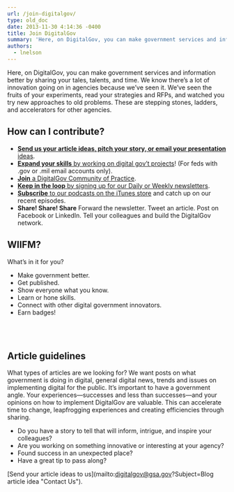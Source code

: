 ```yaml
---
url: /join-digitalgov/
type: old_doc
date: 2013-11-30 4:14:36 -0400
title: Join DigitalGov
summary: 'Here, on DigitalGov, you can make government services and information better by sharing your tales, talents, and time. We know there&#8217;s a lot of innovation going on in agencies because we&#8217;ve seen it. We&#8217;ve seen the fruits of your experiments, read your strategies and RFPs, and watched you try new approaches to old problems. These'
authors:
  - lnelson
---
```


Here, on DigitalGov, you can make government services and information better by sharing your tales, talents, and time. We know there&#8217;s a lot of innovation going on in agencies because we&#8217;ve seen it. We&#8217;ve seen the fruits of your experiments, read your strategies and RFPs, and watched you try new approaches to old problems. These are stepping stones, ladders, and accelerators for other agencies.

## How can I contribute?

  * [**Send us your article ideas, pitch your story, or email your presentation** ideas](#guidelines "To send your article ideas, pitch your story, or email your idea for a presentation contact us").
  * [**Expand your skills** by working on digital gov&#8217;t projects](https://www.WHATEVER/join-digitalgov/open-opportunities-in-digitalgov/ "Open Opportunities in DigitalGov")! (For feds with .gov or .mil email accounts only).
  * [**Join** a DigitalGov Community of Practice](https://www.WHATEVER/communities/).
  * [**Keep in the loop** by signing up for our Daily or Weekly newsletters](http://connect.WHATEVER/subscribe).
  * [**Subscribe** to our podcasts on the iTunes store](https://itunes.apple.com/us/podcast/digitalgov-podcast/) and catch up on our recent episodes.
  * **Share! Share! Share** Forward the newsletter. Tweet an article. Post on Facebook or LinkedIn. Tell your colleagues and build the DigitalGov network.

## WIIFM?

What&#8217;s in it for you?

  * Make government better.
  * Get published.
  * Show everyone what you know.
  * Learn or hone skills.
  * Connect with other digital government innovators.
  * Earn badges!

<h2 id="guidelines" style="padding-top: 50px">
  Article guidelines
</h2>

What types of articles are we looking for? We want posts on what government is doing in digital, general digital news, trends and issues on implementing digital for the public. It&#8217;s important to have a government angle. Your experiences—successes and less than successes—and your opinions on how to implement DigitalGov are valuable. This can accelerate time to change, leapfrogging experiences and creating efficiencies through sharing.

  * Do you have a story to tell that will inform, intrigue, and inspire your colleagues?
  * Are you working on something innovative or interesting at your agency?
  * Found success in an unexpected place?
  * Have a great tip to pass along?

[Send your article ideas to us](mailto:digitalgov@gsa.gov?Subject=Blog article idea "Contact Us").